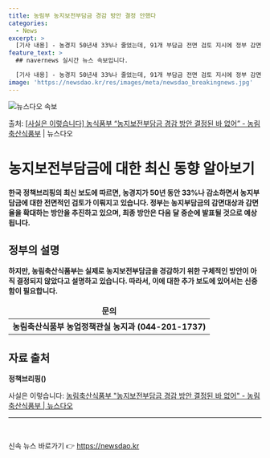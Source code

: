 ```yaml
---
title: 농림부 농지보전부담금 경감 방안 결정 안했다
categories:
  - News
excerpt: >
  [기사 내용] - 농경지 50년새 33%나 줄었는데, 91개 부담금 전면 검토 지시에 정부 감면대상감면율 확…
feature_text: >
  ## navernews 실시간 뉴스 속보입니다.

  [기사 내용] - 농경지 50년새 33%나 줄었는데, 91개 부담금 전면 검토 지시에 정부 감면대상감면율 확…
image: 'https://newsdao.kr/res/images/meta/newsdao_breakingnews.jpg'
---
```


![뉴스다오 속보](https://newsdao.kr/res/images/meta/newsdao_breakingnews.jpg)

<p>출처: <a href="https://newsdao.kr/3202" rel="dofollow">[사실은 이렇습니다] 농식품부 “농지보전부담금 경감 방안 결정된 바 없어” - 농림축산식품부</a> | 뉴스다오</p>

<h1>농지보전부담금에 대한 최신 동향 알아보기</h1>
<p data-ke-size="size16"><b>한국 정책브리핑의 최신 보도에 따르면, 농경지가 50년 동안 33%나 감소하면서 농지부담금에 대한 전면적인 검토가 이뤄지고 있습니다. 정부는 농지부담금의 감면대상과 감면율을 확대하는 방안을 추진하고 있으며, 최종 방안은 다음 달 중순에 발표될 것으로 예상됩니다.</b></p>

<h2 data-ke-size="size20">정부의 설명</h2>
<p data-ke-size="size16"><b>하지만, 농림축산식품부는 실제로 농지보전부담금을 경감하기 위한 구체적인 방안이 아직 결정되지 않았다고 설명하고 있습니다. 따라서, 이에 대한 추가 보도에 있어서는 신중함이 필요합니다.</b></p>

<table>
	<thead>
		<tr>
			<td style="text-align: center; height: 17px;"><b>문의</b></td>
		</tr>
	</thead>
	<tbody>
		<tr>
			<td style="text-align: center; height: 17px;"><b>농림축산식품부 농업정책관실 농지과 (044-201-1737)</b></td>
		</tr>
	</tbody>
</table>

<h2 data-ke-size="size26">자료 출처</h2>
<p data-ke-size="size16"><b>정책브리핑()</b></p>
<p data-ke-size="size16">사실은 이렇습니다: <a href="https://newsdao.kr/3202">농림축산식품부 "농지보전부담금 경감 방안 결정된 바 없어" - 농림축산식품부 | 뉴스다오</a></p>

<hr>
<p data-ke-size="size16">&nbsp;</p> 

신속 뉴스 바로가기 👉 <a href="https://newsdao.kr" rel="dofollow">https://newsdao.kr</a>


